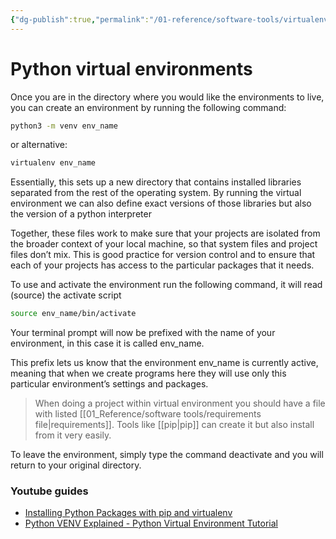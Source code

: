 ```yaml
---
{"dg-publish":true,"permalink":"/01-reference/software-tools/virtualenvs/","title":"Python virtual environments","tags":["python","coding","virtualenv"]}
---
```



# Python virtual environments

Once you are in the directory where you would like the environments to live, you can create an environment by running the following command:

```sh
python3 -m venv env_name
```

or alternative:

```sh
virtualenv env_name
```

Essentially, this sets up a new directory that contains installed libraries separated from the rest of the operating system. By running the virtual environment we can also define exact versions of those libraries but also the version of a python interpreter

Together, these files work to make sure that your projects are isolated from the broader context of your local machine, so that system files and project files don’t mix. This is good practice for version control and to ensure that each of your projects has access to the particular packages that it needs.

To use and activate the environment run the following command, it will read (source) the activate script

```sh
source env_name/bin/activate
```

Your terminal prompt will now be prefixed with the name of your environment, in this case it is called env_name.

This prefix lets us know that the environment env_name is currently active, meaning that when we create programs here they will use only this particular environment’s settings and packages.

>When doing a project within virtual environment you should have a file with listed [[01_Reference/software tools/requirements file\|requirements]]. Tools like [[pip\|pip]] can create it but also install from it very easily.

To leave the environment, simply type the command deactivate and you will return to your original directory.

### Youtube guides

- [Installing Python Packages with pip and virtualenv](https://www.youtube.com/watch?v=UqkT2Ml9beg)
- [Python VENV Explained - Python Virtual Environment Tutorial](https://www.youtube.com/watch?v=SeJvz-ngCnk)
